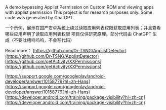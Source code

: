 A demo bypassing Applist Permission on Custom ROM and viewing apps with applist permission
This project is for research purposes only. Some code was generated by ChatGPT. 

一个示例，展示在国产安卓系统上绕过读取应用列表权限获取应用列表；并且查看哪些应用声明了读取应用列表权限
项目仅供研究原理。部分代码由 ChatGPT 生成（不要吐槽呜呜呜，不会写代码）


Read more：
[https://github.com/Dr-TSNG/ApplistDetector](https://github.com/Dr-TSNG/ApplistDetector)
[https://github.com/getActivity/XXPermissions](https://github.com/getActivity/XXPermissions)

[https://support.google.com/googleplay/android-developer/answer/10158779?hl=zh-Hans](https://support.google.com/googleplay/android-developer/answer/10158779?hl=zh-Hans)
[https://developer.android.com/training/package-visibility?hl=zh-cn](https://developer.android.com/training/package-visibility?hl=zh-cn)
